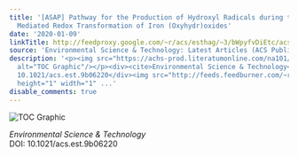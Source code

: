 ```yaml
---
title: '[ASAP] Pathway for the Production of Hydroxyl Radicals during the Microbially
  Mediated Redox Transformation of Iron (Oxyhydr)oxides'
date: '2020-01-09'
linkTitle: http://feedproxy.google.com/~r/acs/esthag/~3/bWpyfvDiEtc/acs.est.9b06220
source: 'Environmental Science & Technology: Latest Articles (ACS Publications)'
description: '<p><img src="https://achs-prod.literatumonline.com/na101/home/literatum/publisher/achs/journals/content/esthag/0/esthag.ahead-of-print/acs.est.9b06220/20200109/images/medium/es9b06220_0006.gif"
  alt="TOC Graphic"/></p><div><cite>Environmental Science & Technology</cite></div><div>DOI:
  10.1021/acs.est.9b06220</div><img src="http://feeds.feedburner.com/~r/acs/esthag/~4/bWpyfvDiEtc"
  height="1" width="1" ...'
disable_comments: true
---
```

<p><img src="https://achs-prod.literatumonline.com/na101/home/literatum/publisher/achs/journals/content/esthag/0/esthag.ahead-of-print/acs.est.9b06220/20200109/images/medium/es9b06220_0006.gif" alt="TOC Graphic"/></p><div><cite>Environmental Science & Technology</cite></div><div>DOI: 10.1021/acs.est.9b06220</div><img src="http://feeds.feedburner.com/~r/acs/esthag/~4/bWpyfvDiEtc" height="1" width="1" ...